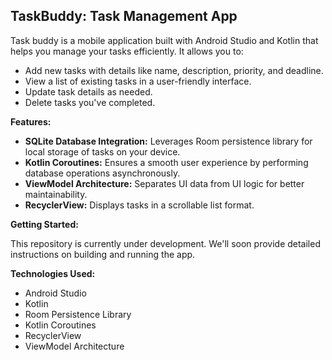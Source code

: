 ## TaskBuddy: Task Management App

Task buddy is a mobile application built with Android Studio and Kotlin that helps you manage your tasks efficiently. It allows you to:

* Add new tasks with details like name, description, priority, and deadline.
* View a list of existing tasks in a user-friendly interface.
* Update task details as needed.
* Delete tasks you've completed.

**Features:**

* **SQLite Database Integration:** Leverages Room persistence library for local storage of tasks on your device.
* **Kotlin Coroutines:** Ensures a smooth user experience by performing database operations asynchronously.
* **ViewModel Architecture:** Separates UI data from UI logic for better maintainability.
* **RecyclerView:** Displays tasks in a scrollable list format.

**Getting Started:**

This repository is currently under development. We'll soon provide detailed instructions on building and running the app. 

**Technologies Used:**

* Android Studio
* Kotlin
* Room Persistence Library
* Kotlin Coroutines
* RecyclerView
* ViewModel Architecture

